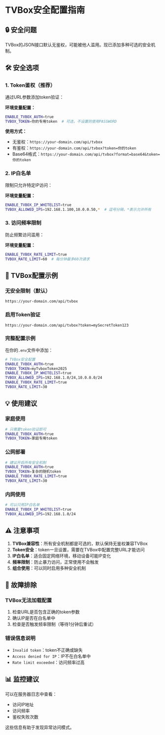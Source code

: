# TVBox安全配置指南

## 🔒 安全问题
TVBox的JSON接口默认无鉴权，可能被他人滥用。现已添加多种可选的安全机制。

## 🛠️ 安全选项

### 1. Token鉴权（推荐）
通过URL参数添加token验证：

**环境变量配置：**
```bash
ENABLE_TVBOX_AUTH=true
TVBOX_TOKEN=你的专用token  # 可选，不设置则使用PASSWORD
```

**使用方式：**
- 无鉴权：`https://your-domain.com/api/tvbox`
- 有鉴权：`https://your-domain.com/api/tvbox?token=你的token`
- Base64格式：`https://your-domain.com/api/tvbox?format=base64&token=你的token`

### 2. IP白名单
限制只允许特定IP访问：

**环境变量配置：**
```bash
ENABLE_TVBOX_IP_WHITELIST=true
TVBOX_ALLOWED_IPS=192.168.1.100,10.0.0.50,*  # 逗号分隔，*表示允许所有
```

### 3. 访问频率限制
防止频繁访问滥用：

**环境变量配置：**
```bash
ENABLE_TVBOX_RATE_LIMIT=true
TVBOX_RATE_LIMIT=60  # 每分钟最多60次请求
```

## 📱 TVBox配置示例

### 无安全限制（默认）
```
https://your-domain.com/api/tvbox
```

### 启用Token验证
```
https://your-domain.com/api/tvbox?token=mySecretToken123
```

### 完整配置示例
在你的`.env`文件中添加：
```bash
# TVBox安全配置
ENABLE_TVBOX_AUTH=true
TVBOX_TOKEN=myTvboxToken2025
ENABLE_TVBOX_IP_WHITELIST=true
TVBOX_ALLOWED_IPS=192.168.1.0/24,10.0.0.0/24
ENABLE_TVBOX_RATE_LIMIT=true
TVBOX_RATE_LIMIT=30
```

## 💡 使用建议

### 家庭使用
```bash
# 只需要token验证即可
ENABLE_TVBOX_AUTH=true
TVBOX_TOKEN=家庭专用token
```

### 公网部署
```bash
# 建议开启所有安全机制
ENABLE_TVBOX_AUTH=true
TVBOX_TOKEN=复杂的随机token
ENABLE_TVBOX_RATE_LIMIT=true
TVBOX_RATE_LIMIT=30
```

### 内网使用
```bash
# 可以只用IP白名单
ENABLE_TVBOX_IP_WHITELIST=true
TVBOX_ALLOWED_IPS=192.168.1.0/24
```

## ⚠️ 注意事项

1. **TVBox兼容性**：所有安全机制都是可选的，默认保持无鉴权兼容TVBox
2. **Token安全**：token一旦设置，需要在TVBox中配置完整URL才能访问
3. **IP白名单**：适合固定网络环境，移动设备可能IP变化
4. **频率限制**：防止暴力访问，正常使用不会触发
5. **组合使用**：可以同时启用多种安全机制

## 🔧 故障排除

### TVBox无法加载配置
1. 检查URL是否包含正确的token参数
2. 确认IP是否在白名单中
3. 检查是否触发频率限制（等待1分钟后重试）

### 错误信息说明
- `Invalid token`：token不正确或缺失
- `Access denied for IP`：IP不在白名单中
- `Rate limit exceeded`：访问频率过高

## 📊 监控建议

可以在服务器日志中查看：
- 访问IP地址
- 访问频率
- 鉴权失败次数

这些信息有助于发现异常访问模式。